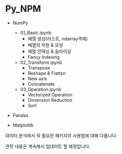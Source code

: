 # Py_NPM
- NumPy
    - 01_Basic.ipynb
        - 배열 생성(리스트, ndarray객체)
        - 배열의 차원 & 모양
        - 배열 인덱싱 & 슬라이싱
        - Fancy Indexing
    - 02_Transform.ipynb
        - Transpose
        - Reshape & Flatten
        - New axis
        - Concatenate
    - 03_Operation.ipynb
        - Vectorized Operation
        - Dimension Reduction
        - Sort
    
- Pandas
- Matplotlib

데이터 분석에서 꼭 필요한 패키지의 사용법에 대해 다룹니다.

관련 내용은 계속해서 업데이트 할 예정입니다.